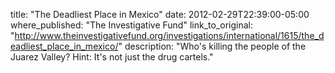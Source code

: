 title: "The Deadliest Place in Mexico"
date: 2012-02-29T22:39:00-05:00
where_published: "The Investigative Fund"
link_to_original: "http://www.theinvestigativefund.org/investigations/international/1615/the_deadliest_place_in_mexico/"
description: "Who's killing the people of the Juarez Valley? Hint: It's not just the drug cartels."